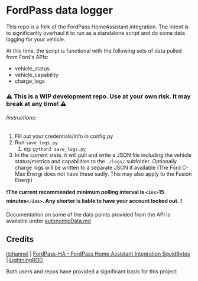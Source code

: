 # FordPass data logger

This repo is a fork of the FordPass HomeAssistant integration. The intent is to significantly overhaul it to run as a standalone script and do some data logging for your vehicle.

At this time, the script is functional with the following sets of data pulled from Ford's APIs:

* vehicle_status
* vehicle_capability
* charge_logs

### ⚠️ This is a WIP development repo. Use at your own risk. It may break at any time! ⚠️

###### Instructions:

1. Fill out your credentials/info in config.py
2. Run `save_logs.py`
   1. eg: `python3 save_logs.py`
3. In the current state, it will pull and write a JSON file including the vehicle status/metrics and capabilities to the `./logs/` subfolder. Optionally charge logs will be written to a separate JSON if available (The Ford C-Max Energi does not have these sadly. This may also apply to the Fusion Energi)

❗**The current recommended minimum polling interval is `<ins>`15 minutes`</ins>`. Any shorter is liable to have your account locked out.** ❗

Documentation on some of the data points provided from the API is available under [autonomicData.md](autonomicData.md)

## Credits

[itchannel](https://github.com/itchannel) | [FordPass-HA - FordPass Home Assistant Integration
](https://github.com/itchannel/fordpass-ha)[SquidBytes](https://github.com/SquidBytes) | [LightningROD
](https://github.com/SquidBytes/LightningROD)

Both users and repos have provided a significant basis for this project
